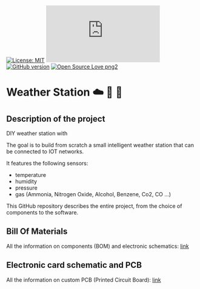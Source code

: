 [![License: MIT](https://img.shields.io/badge/License-MIT-yellow.svg)](https://opensource.org/licenses/MIT)
[![GitHub commits](https://badgen.net/github/commits/Naereen/Strapdown.js)](https://GitHub.com/Naereen/StrapDown.js/commit/)
[![GitHub version](https://badge.fury.io/gh/Naereen%2FStrapDown.js.svg)](https://github.com/Naereen/StrapDown.js)
[![Open Source Love png2](https://badges.frapsoft.com/os/v2/open-source.png?v=103)](https://github.com/ellerbrock/open-source-badges/)

# Weather Station :cloud: :sunrise_over_mountains: :rainbow:

## Description of the project

DIY weather station with 

The goal is to build from scratch a small intelligent weather station that can be connected to IOT networks.

It features the following sensors:
- temperature
- humidity
- pressure
- gas (Ammonia, Nitrogen Oxide, Alcohol, Benzene, Co2, CO ...)

This GitHub repository describes the entire project, from the choice of components to the software.

## Bill Of Materials

All the information on components (BOM) and electronic schematics: [link](bom.md)

## Electronic card schematic and PCB

All the information on custom PCB (Printed Circuit Board): [link](kicad/kicad.md)
